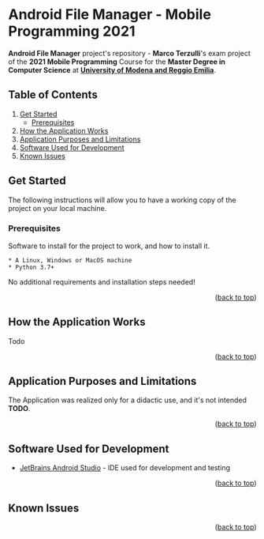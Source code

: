 # Android File Manager - Mobile Programming 2021
**Android File Manager** project's repository - **Marco Terzulli**'s exam project of the **2021 Mobile Programming** Course for the **Master Degree in Computer Science** at [**University of Modena and Reggio Emilia**](https://www.unimore.it/).

## Table of Contents
<ol>
	<li>
		<a href="#get-started">Get Started</a>
		<ul>
			<li><a href="#prerequisites">Prerequisites</a></li>
		</ul>
	</li>
	<li>
        <a href="#how-the-application-works">How the Application Works</a>
    </li>
	<li><a href="#application-purpose-and-limitations">Application Purposes and Limitations</a></li>
	<li><a href="#software--used-for-developmento">Software Used for Development</a></li>
	<li><a href="#known-issues">Known Issues</a></li>
</ol>
 
 
## Get Started

The following instructions will allow you to have a working copy of the project on your local machine.

### Prerequisites

Software to install for the project to work, and how to install it.

```
* A Linux, Windows or MacOS machine
* Python 3.7+
```

No additional requirements and installation steps needed!

<p align="right">(<a href="#top">back to top</a>)</p>


## How the Application Works

Todo

<p align="right">(<a href="#top">back to top</a>)</p>


## Application Purposes and Limitations

The Application was realized only for a didactic use, and it's not intended **TODO**.

<p align="right">(<a href="#top">back to top</a>)</p>



## Software Used for Development
* [JetBrains Android Studio](https://developer.android.com/studio) - IDE used for development and testing

<p align="right">(<a href="#top">back to top</a>)</p>


## Known Issues


<p align="right">(<a href="#top">back to top</a>)</p>